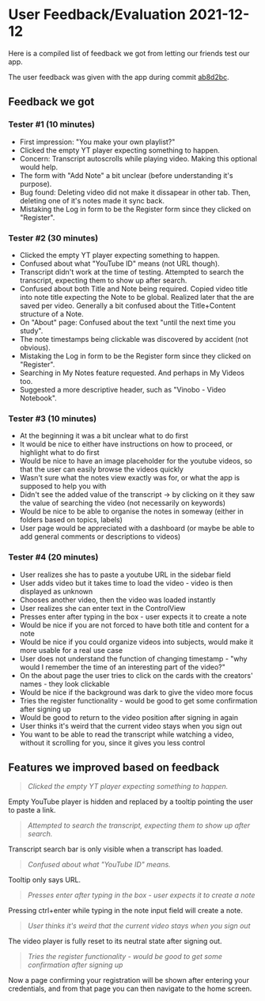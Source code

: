 # User Feedback/Evaluation 2021-12-12

Here is a compiled list of feedback we got from letting our friends test our app.

The user feedback was given with the app during commit [ab8d2bc](https://gits-15.sys.kth.se/jberg8/DH2642-Vinobo/commit/ab8d2bcdf65d6da9cded4a6fd5480c1f0728aae1).

## Feedback we got

### Tester #1 (10 minutes)

- First impression: "You make your own playlist?"
- Clicked the empty YT player expecting something to happen.
- Concern: Transcript autoscrolls while playing video. Making this optional would help.
- The form with "Add Note" a bit unclear (before understanding it's purpose).
- Bug found: Deleting video did not make it dissapear in other tab. Then, deleting one of it's notes made it sync back.
- Mistaking the Log in form to be the Register form since they clicked on "Register".

### Tester #2 (30 minutes)

- Clicked the empty YT player expecting something to happen.
- Confused about what "YouTube ID" means (not URL though).
- Transcript didn't work at the time of testing. Attempted to search the transcript, expecting them to show up after search.
- Confused about both Title and Note being required. Copied video title into note title expecting the Note to be global. Realized later that the are saved per video. Generally a bit confused about the Title+Content structure of a Note.
- On "About" page: Confused about the text "until the next time you study".
- The note timestamps being clickable was discovered by accident (not obvious).
- Mistaking the Log in form to be the Register form since they clicked on "Register".
- Searching in My Notes feature requested. And perhaps in My Videos too.
- Suggested a more descriptive header, such as "Vinobo - Video Notebook".

### Tester #3 (10 minutes)

- At the beginning it was a bit unclear what to do first
- It would be nice to either have instructions on how to proceed, or highlight what to do first
- Would be nice to have an image placeholder for the youtube videos, so that the user can easily browse the videos quickly
- Wasn't sure what the notes view exactly was for, or what the app is supposed to help you with
- Didn't see the added value of the transcript -> by clicking on it they saw the value of searching the video (not necessarily on keywords)
- Would be nice to be able to organise the notes in someway (either in folders based on topics, labels)
- User page would be appreciated with a dashboard (or maybe be able to add general comments or descriptions to videos)

### Tester #4 (20 minutes)

- User realizes she has to paste a youtube URL in the sidebar field
- User adds video but it takes time to load the video - video is then displayed as unknown
- Chooses another video, then the video was loaded instantly
- User realizes she can enter text in the ControlView
- Presses enter after typing in the box - user expects it to create a note
- Would be nice if you are not forced to have both title and content for a note
- Would be nice if you could organize videos into subjects, would make it more usable for a real use case
- User does not understand the function of changing timestamp - "why would I remember the time of an interesting part of the video?"
- On the about page the user tries to click on the cards with the creators' names - they look clickable
- Would be nice if the background was dark to give the video more focus
- Tries the register functionality - would be good to get some confirmation after signing up
- Would be good to return to the video position after signing in again
- User thinks it's weird that the current video stays when you sign out
- You want to be able to read the transcript while watching a video, without it scrolling for you, since it gives you less control

## Features we improved based on feedback

> _Clicked the empty YT player expecting something to happen._

Empty YouTube player is hidden and replaced by a tooltip pointing the user to paste a link.

> _Attempted to search the transcript, expecting them to show up after search._

Transcript search bar is only visible when a transcript has loaded.

> _Confused about what "YouTube ID" means._

Tooltip only says URL.

> _Presses enter after typing in the box - user expects it to create a note_

Pressing ctrl+enter while typing in the note input field will create a note.

> _User thinks it's weird that the current video stays when you sign out_

The video player is fully reset to its neutral state after signing out.

> _Tries the register functionality - would be good to get some confirmation after signing up_

Now a page confirming your registration will be shown after entering your credentials, and from that page you can then navigate to the home screen.
